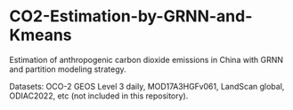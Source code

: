# CO2-Estimation-by-GRNN-and-Kmeans
Estimation of anthropogenic carbon dioxide emissions in China with GRNN and partition modeling strategy.

Datasets: OCO-2 GEOS Level 3 daily, MOD17A3HGFv061, LandScan global, ODIAC2022, etc (not included in this repository).
